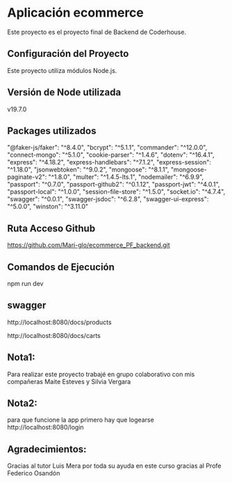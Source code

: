 # Aplicación ecommerce

Este proyecto es el proyecto final de Backend de Coderhouse.

## Configuración del Proyecto

Este proyecto utiliza módulos Node.js. 

## Versión de Node utilizada

v19.7.0

## Packages utilizados 

   "@faker-js/faker": "^8.4.0",
    "bcrypt": "^5.1.1",
    "commander": "^12.0.0",
    "connect-mongo": "^5.1.0",
    "cookie-parser": "^1.4.6",
    "dotenv": "^16.4.1",
    "express": "^4.18.2",
    "express-handlebars": "^7.1.2",
    "express-session": "^1.18.0",
    "jsonwebtoken": "^9.0.2",
    "mongoose": "^8.1.1",
    "mongoose-paginate-v2": "^1.8.0",
    "multer": "^1.4.5-lts.1",
    "nodemailer": "^6.9.9",
    "passport": "^0.7.0",
    "passport-github2": "^0.1.12",
    "passport-jwt": "^4.0.1",
    "passport-local": "^1.0.0",
    "session-file-store": "^1.5.0",
    "socket.io": "^4.7.4",
    "swagger": "^0.0.1",
    "swagger-jsdoc": "^6.2.8",
    "swagger-ui-express": "^5.0.0",
    "winston": "^3.11.0"

## Ruta Acceso Github 

https://github.com/Mari-glo/ecommerce_PF_backend.git

## Comandos de Ejecución

npm run dev

## swagger
http://localhost:8080/docs/products

http://localhost:8080/docs/carts

## Nota1: 
Para realizar este proyecto trabajé en grupo colaborativo con mis compañeras Maite Esteves y Silvia Vergara

## Nota2: 
para que funcione la app primero hay que logearse
http://localhost:8080/login

## Agradecimientos:
Gracias al tutor Luis Mera por toda su ayuda en este curso
gracias al Profe Federico Osandón

